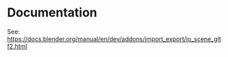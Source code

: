 # Documentation

See: https://docs.blender.org/manual/en/dev/addons/import_export/io_scene_gltf2.html
